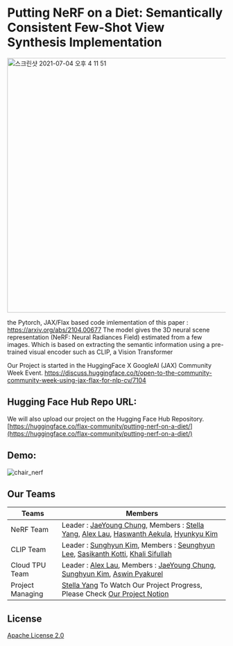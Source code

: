 # Putting NeRF on a Diet: Semantically Consistent Few-Shot View Synthesis Implementation

<img width="586" alt="스크린샷 2021-07-04 오후 4 11 51" src="https://user-images.githubusercontent.com/77657524/124376591-b312b780-dce2-11eb-80ad-9129d6f5eedb.png">

the Pytorch, JAX/Flax based code imlementation of this paper : https://arxiv.org/abs/2104.00677
The model gives the 3D neural scene representation (NeRF: Neural Radiances Field) estimated from a few images. 
Which is based on extracting the semantic information using a pre-trained visual encoder such as CLIP, a Vision Transformer

Our Project is started in the HuggingFace X GoogleAI (JAX) Community Week Event.
https://discuss.huggingface.co/t/open-to-the-community-community-week-using-jax-flax-for-nlp-cv/7104

##  Hugging Face Hub Repo URL: 

We will also upload our project on the Hugging Face Hub Repository. 
[https://huggingface.co/flax-community/putting-nerf-on-a-diet/](https://huggingface.co/flax-community/putting-nerf-on-a-diet/)

##  Demo: 

![chair_nerf](./demo/chair_nerf.gif)

## Our Teams

| Teams            | Members                                                                                                                                                        |
|------------------|----------------------------------------------------------------------------------------------------------------------------------------------------------------|
| NeRF Team        | Leader : [JaeYoung Chung](https://github.com/robot0321), Members : [Stella Yang](https://github.com/codestella), [Alex Lau](https://github.com/riven314), [Haswanth Aekula](https://github.com/hassiahk), [Hyunkyu Kim](https://github.com/minus31)           |
| CLIP Team        | Leader : [Sunghyun Kim](https://github.com/MrBananaHuman), Members : [Seunghyun Lee](https://github.com/sseung0703), [Sasikanth Kotti](https://github.com/ksasi), [Khali Sifullah](https://github.com/khalidsaifullaah)                                 |
| Cloud TPU Team   | Leader : [Alex Lau](https://github.com/riven314), Members : [JaeYoung Chung](https://github.com/robot0321), [Sunghyun Kim](https://github.com/MrBananaHuman), [Aswin Pyakurel](https://github.com/masapasa)                                                     |
| Project Managing | [Stella Yang](https://github.com/codestella) To Watch Our Project Progress, Please Check [Our Project Notion](https://www.notion.so/Putting-NeRF-on-a-Diet-e0caecea0c2b40c3996c83205baf870d) |

## License
[Apache License 2.0](https://github.com/codestella/putting-nerf-on-a-diet/blob/main/LICENSE)